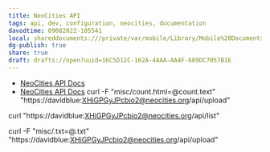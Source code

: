 ```yaml
---
title: NeoCities API
tags: api, dev, configuration, neocities, documentation
davodtime: 09082022-105541
local: shareddocuments:///private/var/mobile/Library/Mobile%20Documents/iCloud~md~obsidian/Documents/OBSHIDDIAN/drafts/16C5D12C-162A-4AAA-AA4F-689DC7057B1E.md
dg-publish: true
share: true
draft: drafts://open?uuid=16C5D12C-162A-4AAA-AA4F-689DC7057B1E
---
```

- [NeoCities API Docs]([Neocities](https://neocities.org/api))
- [NeoCities API Docs](drafts://open?uuid=D2811460-2E65-4EA8-AC64-BD400F129951)
curl -F "misc/count.html=@count.text" "https://davidblue:XHiGPGyJPcbio2@neocities.org/api/upload"

curl "https://davidblue:XHiGPGyJPcbio2@neocities.org/api/list"

curl -F "misc/.txt=@.txt" "https://davidblue:XHiGPGyJPcbio2@neocities.org/api/upload"
